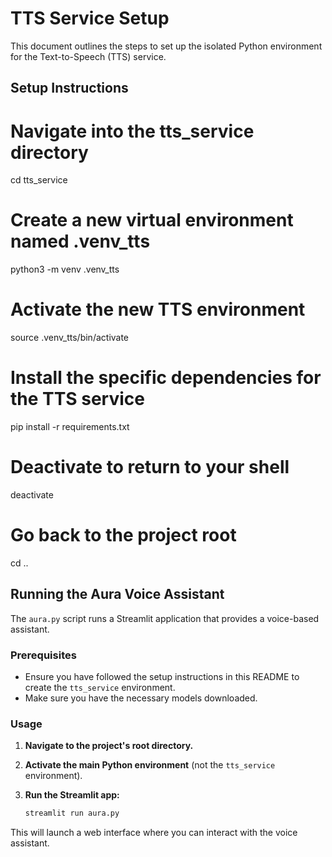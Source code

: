 # TTS Service Setup

This document outlines the steps to set up the isolated Python environment for the Text-to-Speech (TTS) service.

## Setup Instructions

# Navigate into the tts_service directory
cd tts_service

# Create a new virtual environment named .venv_tts
python3 -m venv .venv_tts

# Activate the new TTS environment
source .venv_tts/bin/activate

# Install the specific dependencies for the TTS service
pip install -r requirements.txt

# Deactivate to return to your shell
deactivate

# Go back to the project root
cd ..

## Running the Aura Voice Assistant

The `aura.py` script runs a Streamlit application that provides a voice-based assistant.

### Prerequisites

- Ensure you have followed the setup instructions in this README to create the `tts_service` environment.
- Make sure you have the necessary models downloaded.

### Usage

1.  **Navigate to the project's root directory.**
2.  **Activate the main Python environment** (not the `tts_service` environment).
3.  **Run the Streamlit app:**

    ```bash
    streamlit run aura.py
    ```

This will launch a web interface where you can interact with the voice assistant.